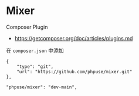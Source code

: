 # Mixer

Composer Plugin

- https://getcomposer.org/doc/articles/plugins.md


在 `composer.json` 中添加

```
{
    "type": "git",
    "url": "https://github.com/phpuse/mixer.git"
},

"phpuse/mixer": "dev-main",
```
